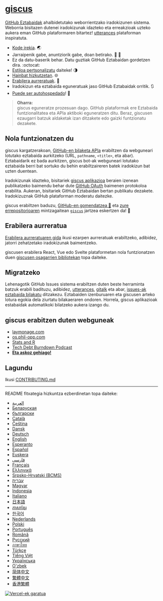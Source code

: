 # [giscus][giscus]

[GitHub Eztabaidak][discussions] ahalbidetutako weborrientzako iradokizunen sistema.
Weborria bisitazen dutenei iradokizunak idazteko eta erreakzioak uzteko aukera eman GitHub plataformaren bitartez! [utterances][utterances] plataforman inspiratuta.

- [Kode irekia][repo]. 🌏
- Jarraipenik gabe, anuntziorik gabe, doan betirako. 📡 🚫
- Ez da datu-baserik behar. Datu guztiak GitHub Eztabaidan gordetzen dira. :octocat:
- [Estiloa pertsonalizatu][creating-custom-themes] daiteke! 🌗
- [Hainbat hizkutzetan][multiple-languages]. 🌐
- [Erabilera aurreratuak][advanced-usage]. 🔧
- Iradokizun eta eztabaida eguneratuak jaso GitHub Eztabaidak orritik. 🔃
- [Puede ser autohospedado][self-hosting]! 🤳

> **Oharra:**\
> giscus eguneratze prozesuan dago.
> GitHub plataformak ere Eztabaida funtzionalitatea eta APIa aktiboki eguneratzen ditu.
> Beraz, giscusen ezaugarri batzuk aldaketak izan ditzakete edo gaizki funtzionatu dezakete.

## Nola funtzionatzen du

giscus kargatzerakoan, [GitHub-en bilaketa APIa][search-api] erabiltzen da webguneari lotutako eztabaida aurkitzeko (URL, `pathname`, `<title>`, eta abar).
Eztabaidarik ez bada aurkitzen, giscus bot-ak webguneari lotutako eztabaida berri bat sortuko du behin erabiltzaireren batek iradokizun bat uzten duentean.

Iradokizunak idazteko, bisitariek [giscus aplikazioa][giscus-app] beraien izenean publikatzeko baimendu behar dute [GitHub OAuth][authorization] baimenen protokoloa erabilita.
Aukeran, bisitariek GitHub Eztabaidan bertan publikatu dezakete.
Iradokizuznak GitHub plataforman moderatu daitezke.

[giscus]: https://giscus-new.vercel.app/es
[discussions]: https://docs.github.com/en/discussions
[utterances]: https://github.com/utterance/utterances
[repo]: https://github.com/giscus/giscus
[advanced-usage]: https://github.com/giscus/giscus/blob/main/ADVANCED-USAGE.md
[creating-custom-themes]: https://github.com/giscus/giscus/blob/main/ADVANCED-USAGE.md#data-theme
[multiple-languages]: https://github.com/giscus/giscus/blob/main/CONTRIBUTING.md#adding-localizations
[self-hosting]: https://github.com/giscus/giscus/blob/main/SELF-HOSTING.md
[search-api]: https://docs.github.com/en/graphql/guides/using-the-graphql-api-for-discussions#search
[giscus-app]: https://github.com/apps/giscus
[authorization]: https://docs.github.com/en/developers/apps/identifying-and-authorizing-users-for-github-apps

<!-- configuration -->

giscus erabiltzen baduzu, [GitHub-en gomendatzea 🌟][repo] eta [zure errepositorioaren][topic-howto] mintzagaitean [`giscus`][giscus-topic] jartzea eskertzen da! 🎉

## Erabilera aurreratua

[Erabilera aurreratuaren gida][advanced-usage] ikusi ezarpen aurreratuak erabiltzeko, adibidez, jatorri zehatzetako iradokizunak baimentzeko.

giscusen erabilera React, Vue edo Svelte plataformetan nola funtzionatzen duen [giscusen osagarrien bibliotekan][giscus-component] topa daiteke.

## Migratzeko

Lehenagotik GitHub Issues sistema erabiltzen duten beste herraminta batzuk erabili badituzu, adibidez, [utterances][utterances], [gitalk][gitalk] eta abar, [issues-ak eztabaida bilakatu][convert] ditzakezu.
Eztabaiden izenburuaren eta giscusen arteko lotura egokia dela ziurtatu bilakaeraren ondoren.
Horrela, giscus aplikazioak estabaidak automatikoki bilatzeko aukera izango du.

## giscus erabitzen duten webguneak

- [laymonage.com][laymonage-website]
- [os.phil-opp.com][os-phil-opp]
- [Stats and R][statsandr]
- [Tech Debt Burndown Podcast][techdebtburndown]
- [**Eta askoz gehiago!**][giscus-topic]

## Lagundu

Ikusi [CONTRIBUTING.md][contributing]

[giscus-component]: https://github.com/giscus/giscus-component
[repo]: https://github.com/giscus/giscus
[giscus-topic]: https://github.com/topics/giscus
[topic-howto]: https://docs.github.com/en/github/administering-a-repository/classifying-your-repository-with-topics
[advanced-usage]: https://github.com/giscus/giscus/blob/main/ADVANCED-USAGE.md
[utterances]: https://github.com/utterance/utterances
[gitalk]: https://github.com/gitalk/gitalk
[convert]: https://docs.github.com/en/discussions/managing-discussions-for-your-community/moderating-discussions#converting-an-issue-to-a-discussion
[laymonage-website]: https://laymonage.com/posts/giscus
[os-phil-opp]: https://os.phil-opp.com
[statsandr]: https://statsandr.com
[techdebtburndown]: https://techdebtburndown.com
[contributing]: https://github.com/giscus/giscus/blob/main/CONTRIBUTING.md

<!-- end -->

---

README fitxategia hizkuntza ezberdinetan topa daiteke:

- [&lrm;العربية](README.ar.md)
- [Беларуская](README.be.md)
- [български](README.bg.md)
- [Català](README.ca.md)
- [Čeština](README.cs.md)
- [Dansk](README.da.md)
- [Deutsch](README.de.md)
- [English](README.md)
- [Esperanto](README.eo.md)
- [Español](README.es.md)
- [Euskera](README.eu.md)
- [فارسی](README.fa.md)
- [Français](README.fr.md)
- [Ελληνικά](README.gr.md)
- [Srpsko-Hrvatski (BCMS)](README.hbs.md)
- [עברית](README.he.md)
- [Magyar](README.hu.md)
- [Indonesia](README.id.md)
- [Italiano](README.it.md)
- [日本語](README.ja.md)
- [ភាសាខ្មែរ](README.kh.md)
- [한국어](README.ko.md)
- [Nederlands](README.nl.md)
- [Polski](README.pl.md)
- [Português](README.pt.md)
- [Română](README.ro.md)
- [Русский](README.ru.md)
- [ภาษาไทย](README.th.md)
- [Türkçe](README.tr.md)
- [Tiếng Việt](README.vi.md)
- [Українська](README.uk.md)
- [O'zbek](README.uz.md)
- [简体中文](README.zh-CN.md)
- [繁體中文](README.zh-TW.md)
- [香港繁體](README.zh-HK.md)

[![Vercel-ek garatua](public/powered-by-vercel.svg)][vercel]

[vercel]: https://vercel.com/?utm_source=giscus&utm_campaign=oss
